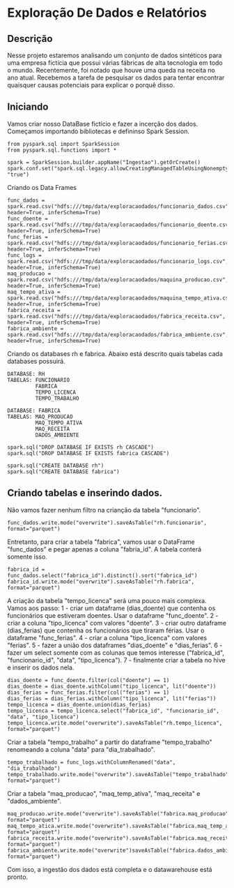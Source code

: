 # Exploração De Dados e Relatórios

## Descrição
Nesse projeto estaremos analisando um conjunto de dados sintéticos para uma empresa fictícia que possui várias fábricas de alta tecnologia em todo o mundo. Recentemente, foi notado que houve uma queda na receita no ano atual. Recebemos a tarefa de pesquisar os dados para tentar encontrar quaisquer causas potenciais para explicar o porquê disso.
 
## Iniciando

Vamos criar nosso DataBase fictício e fazer a incerção dos dados. Começamos importando bibliotecas e defininso Spark Session.
```
from pyspark.sql import SparkSession
from pyspark.sql.functions import *

spark = SparkSession.builder.appName("Ingestao").getOrCreate()
spark.conf.set("spark.sql.legacy.allowCreatingManagedTableUsingNonemptyLocation", "true")
```

Criando os Data Frames
```
func_dados = spark.read.csv("hdfs:///tmp/data/exploracaodados/funcionario_dados.csv", header=True, inferSchema=True)
func_doente = spark.read.csv("hdfs:///tmp/data/exploracaodados/funcionario_doente.csv", header=True, inferSchema=True)
func_ferias = spark.read.csv("hdfs:///tmp/data/exploracaodados/funcionario_ferias.csv", header=True, inferSchema=True)
func_logs = spark.read.csv("hdfs:///tmp/data/exploracaodados/funcionario_logs.csv", header=True, inferSchema=True)
maq_producao = spark.read.csv("hdfs:///tmp/data/exploracaodados/maquina_producao.csv", header=True, inferSchema=True)
maq_tempo_ativa = spark.read.csv("hdfs:///tmp/data/exploracaodados/maquina_tempo_ativa.csv", header=True, inferSchema=True)
fabrica_receita = spark.read.csv("hdfs:///tmp/data/exploracaodados/fabrica_receita.csv", header=True, inferSchema=True)
fabrica_ambiente = spark.read.csv("hdfs:///tmp/data/exploracaodados/fabrica_ambiente.csv", header=True, inferSchema=True)
```

Criando os databases rh e fabrica. Abaixo está descrito quais tabelas cada databases possuirá.
```
DATABASE: RH
TABELAS: FUNCIONARIO
         FABRICA
         TEMPO_LICENCA
         TEMPO_TRABALHO
         
DATABASE: FABRICA
TABELAS: MAQ_PRODUCAO
         MAQ_TEMPO_ATIVA
         MAQ_RECEITA
         DADOS_AMBIENTE
```

```
spark.sql("DROP DATABASE IF EXISTS rh CASCADE")
spark.sql("DROP DATABASE IF EXISTS fabrica CASCADE")

spark.sql("CREATE DATABASE rh")
spark.sql("CREATE DATABASE fabrica")
```

## Criando tabelas e inserindo dados.

Não vamos fazer nenhum filtro na crianção da tabela "funcionario".
```
func_dados.write.mode("overwrite").saveAsTable("rh.funcionario", format="parquet")
```

Entretanto, para criar a tabela "fabrica", vamos usar o DataFrame "func_dados" e pegar apenas a coluna "fabria_id". A tabela conterá somente isso.
```
fabrica_id = func_dados.select("fabrica_id").distinct().sort("fabrica_id")
fabrica_id.write.mode("overwrite").saveAsTable("rh.fabrica", format="parquet")
```

A criação da tabela "tempo_licenca" será uma pouco mais complexa. Vamos aos passo:
1 - criar um dataframe (dias_doente) que contenha os funcionários que estiveram doentes. Usar o dataframe "func_doente".
2 - criar a coluna "tipo_licenca" com valores "doente".
3 - criar outro dataframe (dias_ferias) que contenha os funcionários que tiraram férias. Usar o dataframe "func_ferias".
4 - criar a coluna "tipo_licenca" com valores "ferias".
5 - fazer a união dos dataframes "dias_doente" e "dias_ferias".
6 - fazer um select somente com as colunas que temos interesse ("fabrica_id", "funcionario_id", "data", "tipo_licenca").
7 - finalmente criar a tabela no hive e inserir os dados nela.
```
dias_doente = func_doente.filter(col("doente") == 1)
dias_doente = dias_doente.withColumn("tipo_licenca", lit("doente"))
dias_ferias = func_ferias.filter(col("ferias") == 1)
dias_ferias = dias_ferias.withColumn("tipo_licenca", lit("ferias"))
tempo_licenca = dias_doente.union(dias_ferias)
tempo_licenca = tempo_licenca.select("fabrica_id", "funcionario_id", "data", "tipo_licenca")
tempo_licenca.write.mode("overwrite").saveAsTable("rh.tempo_licenca", format="parquet")
```

Criar a tabela "tempo_trabalho" a partir do dataframe "tempo_trabalho" renomeando a coluna "data" para "dia_trabalhado".
```
tempo_trabalhado = func_logs.withColumnRenamed("data", "dia_trabalhado")
tempo_trabalhado.write.mode("overwrite").saveAsTable("tempo_trabalhado", format="parquet")
```

Criar a tabela "maq_producao", "maq_temp_ativa", "maq_receita" e "dados_ambiente". 
```
maq_producao.write.mode("overwrite").saveAsTable("fabrica.maq_producao", format="parquet")
maq_tempo_atica.write.mode("overwrite").saveAsTable("fabrica.maq_temp_ativa", format="parquet")
fabrica_receita.write.mode("overwrite").saveAsTable("fabrica.maq_receita", format="parquet")
fabrica_ambiente.write.mode("overwrite")saveAsTable("fabrica.dados_ambiente", format="parquet")
```

Com isso, a ingestão dos dados está completa e o datawarehouse está pronto.





